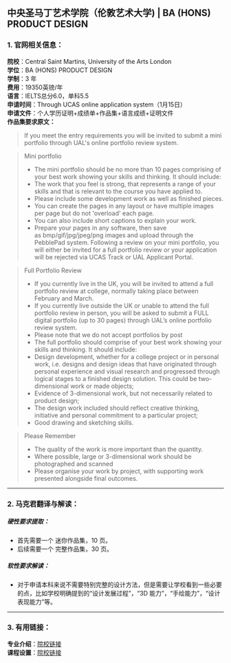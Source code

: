 ## 中央圣马丁艺术学院（伦敦艺术大学) | BA (HONS) PRODUCT DESIGN



### 1. 官网相关信息：

**院校**：Central Saint Martins, University of the Arts London  
**学位**：BA (HONS) PRODUCT DESIGN  
**学制**：3 年  
**费用**：19350英镑/年  
**语言**：IELTS总分6.0，单科5.5  
**申请时间**：Through UCAS online application system（1月15日）    
**申请文件**：个人学历证明+成绩单+作品集+语言成绩+证明文件  
**作品集要求原文：**   

> If you meet the entry requirements you will be invited to submit a mini portfolio through UAL's online portfolio review system.  

> Mini portfolio
> - The mini portfolio should be no more than 10 pages comprising of your best work showing your skills and thinking. It should include:
> - The work that you feel is strong, that represents a range of your skills and that is relevant to the course you have applied to. 
> - Please include some development work as well as finished pieces.
> - You can create the pages in any layout or have multiple images per page but do not 'overload' each page.
> - You can also include short captions to explain your work.
> - Prepare your pages in any software, then save as bmp/gif/jpg/jpeg/png images and upload through the PebblePad system.
Following a review on your mini portfolio, you will either be invited for a full portfolio review or your application will be rejected via UCAS Track or UAL Applicant Portal.

> Full Portfolio Review
> - If you currently live in the UK, you will be invited to attend a full portfolio review at college, normally taking place between February and March.
> - If you currently live outside the UK or unable to attend the full portfolio review in person, you will be asked to submit a FULL digital portfolio (up to 30 pages) through UAL’s online portfolio review system.
> - Please note that we do not accept portfolios by post
> - The full portfolio should comprise of your best work showing your skills and thinking. It should include:
> - Design development, whether for a college project or in personal work, i.e. designs and design ideas that have originated through personal experience and visual research and progressed through logical stages to a finished design solution. This could be two-dimensional work or made objects;
> - Evidence of 3-dimensional work, but not necessarily related to product design;
> - The design work included should reflect creative thinking, initiative and personal commitment to a particular project;
> - Good drawing and sketching skills.

> Please Remember
> - The quality of the work is more important than the quantity.
> - Where possible, large or 3-dimensional work should be photographed and scanned
> - Please organise your work by project, with supporting work presented alongside final outcomes.



---


### 2. 马克君翻译与解读：

##### 硬性要求提取：
- 首先需要一个 迷你作品集，10 页。  
- 后续需要一个 完整作品集，30 页。

##### 软性要求解读：
- 对于申请本科来说不需要特别完整的设计方法，但是需要让学校看到一些必要的点，比如学校明确提到的“设计发展过程”，“3D 能力”，“手绘能力”，“设计表现能力”等。


---


### 3. 有用链接：

**专业介绍**：[院校链接](https://www.arts.ac.uk/subjects/3d-design-and-product-design/undergraduate/ba-hons-product-design-csm)  
**课程设置**：[院校链接](https://www.arts.ac.uk/subjects/3d-design-and-product-design/undergraduate/ba-hons-product-design-csm)  
